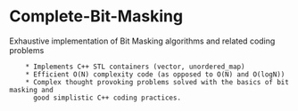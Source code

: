 # Complete-Bit-Masking
Exhaustive implementation of Bit Masking algorithms and related coding problems
        
        * Implements C++ STL containers (vector, unordered_map)
        * Efficient O(N) complexity code (as opposed to O(N) and O(logN))
        * Complex thought provoking problems solved with the basics of bit masking and 
          good simplistic C++ coding practices.
